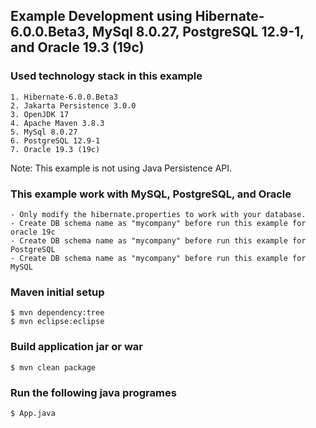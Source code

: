 ## Example Development using Hibernate-6.0.0.Beta3, MySql 8.0.27, PostgreSQL 12.9-1, and Oracle 19.3 (19c)


### Used technology stack in this example

	1. Hibernate-6.0.0.Beta3
	2. Jakarta Persistence 3.0.0
	3. OpenJDK 17
	4. Apache Maven 3.8.3
	5. MySql 8.0.27
	6. PostgreSQL 12.9-1
	7. Oracle 19.3 (19c)

Note: This example is not using Java Persistence API.


### This example work with MySQL, PostgreSQL, and Oracle

	- Only modify the hibernate.properties to work with your database.
	- Create DB schema name as "mycompany" before run this example for oracle 19c
	- Create DB schema name as "mycompany" before run this example for PostgreSQL
	- Create DB schema name as "mycompany" before run this example for MySQL
	

### Maven initial setup

	$ mvn dependency:tree
	$ mvn eclipse:eclipse


### Build application jar or war

	$ mvn clean package
		

### Run the following java programes

	$ App.java
	
	